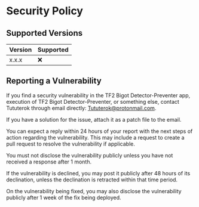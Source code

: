 # Security Policy

## Supported Versions

| Version   | Supported          |
| --------- | ------------------ |
| x.x.x   | :x:                |

## Reporting a Vulnerability

If you find a security vulnerability in the TF2 Bigot Detector-Preventer app, execution of TF2 Bigot Detector-Preventer,
or something else, contact Tututerok through email directly: [Tututerok@protonmail.com](mailto:Tututerok@protonmail.com).

If you have a solution for the issue, attach it as a patch file to the email.

You can expect a reply within 24 hours of your report with the next steps of action
regarding the vulnerability. This may include a request to create a pull request to
resolve the vulnerability if applicable.

You must not disclose the vulnerability publicly unless you have not received a response after 1 month.

If the vulnerability is declined, you may post it publicly after 48 hours of its declination, unless the
declination is retracted within that time period.

On the vulnerability being fixed, you may also disclose the vulnerability publicly after 1 week of the
fix being deployed.
